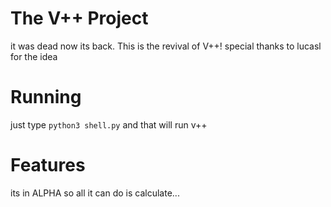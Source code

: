 # The V++ Project
it was dead now its back.
This is the revival of V++!
special thanks to lucasl for the idea
# Running
just type `python3 shell.py` and that will run v++
# Features
its in ALPHA so all it can do is calculate...
